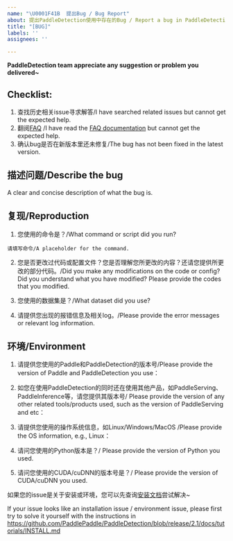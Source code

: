 ```yaml
---
name: "\U0001F41B  提出Bug / Bug Report"
about: 提出PaddleDetection使用中存在的Bug / Report a bug in PaddleDetection
title: "[BUG]"
labels: ''
assignees: ''

---
```


**PaddleDetection team appreciate any suggestion or problem you delivered~**

## Checklist:

1. 查找历史相关issue寻求解答/I have searched related issues but cannot get the expected help.
2. 翻阅[FAQ](https://paddledetection.readthedocs.io/FAQ.html) /I have read the [FAQ documentation](https://paddledetection.readthedocs.io/FAQ.html) but cannot get the expected help.
3. 确认bug是否在新版本里还未修复/The bug has not been fixed in the latest version.

## 描述问题/Describe the bug
A clear and concise description of what the bug is.

## 复现/Reproduction

1. 您使用的命令是？/What command or script did you run?

```none
请填写命令/A placeholder for the command.
```
2. 您是否更改过代码或配置文件？您是否理解您所更改的内容？还请您提供所更改的部分代码。/Did you make any modifications on the code or config? Did you understand what you have modified? Please provide the codes that you modified.

3. 您使用的数据集是？/What dataset did you use?

4. 请提供您出现的报错信息及相关log。/Please provide the error messages or relevant log information.

## 环境/Environment
1. 请提供您使用的Paddle和PaddleDetection的版本号/Please provide the version of Paddle and PaddleDetection you use：

2. 如您在使用PaddleDetection的同时还在使用其他产品，如PaddleServing、PaddleInference等，请您提供其版本号/ Please provide the version of any other related tools/products used, such as the version of PaddleServing and etc：

3. 请提供您使用的操作系统信息，如Linux/Windows/MacOS /Please provide the OS information, e.g., Linux：

4. 请问您使用的Python版本是？/ Please provide the version of Python you used.

5. 请问您使用的CUDA/cuDNN的版本号是？/ Please provide the version of CUDA/cuDNN you used.


如果您的issue是关于安装或环境，您可以先查询[安装文档](https://github.com/PaddlePaddle/PaddleDetection/blob/release/2.1/docs/tutorials/INSTALL_cn.md)尝试解决~

If your issue looks like an installation issue / environment issue,
please first try to solve it yourself with the instructions in
https://github.com/PaddlePaddle/PaddleDetection/blob/release/2.1/docs/tutorials/INSTALL.md
